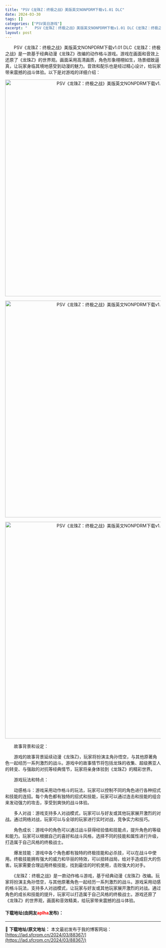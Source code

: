 ```yaml
---
title: "PSV《龙珠Z：终极之战》美版英文NONPDRM下载v1.01 DLC"
date: 2024-03-30
tags: []
categories: ["PSV英日游戏"]
excerpt: "　　PSV《龙珠Z：终极之战》美版英文NONPDRM下载v1.01 DLC《龙珠Z：终极之战》是一款基于经典动漫《龙珠Z》改编的动作格斗游戏。游戏在画面和音效上还原了《龙珠Z》的世界观。画面采用高清画质，角色形象栩栩如生，场景细致逼真，让玩家身临其境地感受到动漫的魅力。音效和配乐也是经过精心设计，给&hellip;"
layout: post
---
```


 <p>　　PSV《龙珠Z：终极之战》美版英文NONPDRM下载v1.01 DLC《龙珠Z：终极之战》是一款基于经典动漫《龙珠Z》改编的动作格斗游戏。游戏在画面和音效上还原了《龙珠Z》的世界观。画面采用高清画质，角色形象栩栩如生，场景细致逼真，让玩家身临其境地感受到动漫的魅力。音效和配乐也是经过精心设计，给玩家带来震撼的战斗体验。以下是对游戏的详细介绍：</p> <p align="center"><img align="" border="0" src="https://lad.sfcrom.cn/wp-content/uploads/2024/03/20240330_66078013c68c7.webp" width="700" alt="PSV《龙珠Z：终极之战》美版英文NONPDRM下载v1.01 DLC" /></p> <p align="center"><img align="" border="0" src="https://lad.sfcrom.cn/wp-content/uploads/2024/03/20240330_660780144ebf7.webp" width="700" alt="PSV《龙珠Z：终极之战》美版英文NONPDRM下载v1.01 DLC" /></p> <p align="center"><img align="" border="0" src="https://lad.sfcrom.cn/wp-content/uploads/2024/03/20240330_66078014d02f8.webp" width="700" alt="PSV《龙珠Z：终极之战》美版英文NONPDRM下载v1.01 DLC" /></p> <p>　　故事背景和设定：</p> <p>　　游戏的故事背景延续动漫《龙珠Z》，玩家将扮演主角孙悟空，与其他原著角色一起经历一系列激烈的战斗。游戏中的故事情节将包括龙珠的收集、超级赛亚人的转变、与强敌的对抗等经典情节，玩家将亲身体验到《龙珠Z》的精彩世界。</p> <p>　　游戏玩法和特点：</p> <p>　　动感格斗：游戏采用动作格斗的玩法，玩家可以控制不同的角色进行各种招式和技能的连招。每个角色都有独特的招式和技能，玩家可以通过连击和技能的组合来发动强力的攻击，享受到爽快的战斗体验。</p> <p>　　多人对战：游戏支持多人对战模式，玩家可以与好友或其他玩家展开激烈的对战。通过网络对战，玩家可以与全球的玩家进行实时对战，竞争实力和技巧。</p> <p>　　角色成长：游戏中的角色可以通过战斗获得经验值和技能点，提升角色的等级和能力。玩家可以根据自己的喜好和战斗风格，选择不同的技能和属性进行升级，打造属于自己风格的终极战士。</p> <p>　　爆发技能：游戏中各个角色都有独特的终极技能和必杀技，可以在战斗中使用。终极技能拥有强大的威力和华丽的特效，可以扭转战局，给对手造成巨大的伤害。玩家需要合理运用终极技能，找到最佳的时机使用，击败强大的对手。</p> <p>　　《龙珠Z：终极之战》是一款动作格斗游戏，基于经典动漫《龙珠Z》改编。玩家将扮演主角孙悟空，与其他原著角色一起经历一系列激烈的战斗。游戏采用动感的格斗玩法，支持多人对战模式，让玩家与好友或其他玩家展开激烈的对战。通过角色的成长和技能的提升，玩家可以打造属于自己风格的终极战士。游戏还原了《龙珠Z》的世界观，画面和音效精美，给玩家带来震撼的战斗体验。</p> <p><h4>下载地址(由网友<font color="red">aplha</font>发布)：</h4></p> 

---
📖 **下载地址/原文地址：** 本文最初发布于我的博客网站：[https://lad.sfcrom.cn/2024/03/88367/](https://lad.sfcrom.cn/2024/03/88367/)
